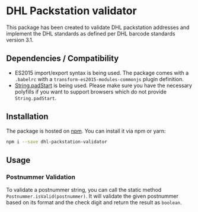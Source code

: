 # DHL Packstation validator
This package has been created to validate DHL packstation addresses and implement the DHL standards as defined per
DHL barcode standards version 3.1.

## Dependencies / Compatibility
* ES2015 import/export syntax is being used. The package comes with a `.babelrc` with a `transform-es2015-modules-commonjs` plugin definition.
* [String.padStart](https://developer.mozilla.org/en-US/docs/Web/JavaScript/Reference/Global_Objects/String/padStart) is being used. Please make sure you have the necessary polyfills if you want to support browsers which do not provide `String.padStart`.

## Installation
The package is hosted on [npm](https://www.npmjs.com/package/dhl-packstation-validator). You can install it via npm or yarn:
```bash
npm i --save dhl-packstation-validator
``` 

## Usage
### Postnummer Validation
To validate a postnummer string, you can call the static method `Postnummer.isValid(postnummer)`. It will validate
the given postnummer based on its format and the check digit and return the result as `boolean`.
